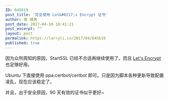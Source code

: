 ```yaml
---
ID: 645619
post_title: '完全使用 Let&#8217;s Encrypt 证书'
author: 南 靖男
post_date: 2017-04-10 18:41:21
post_excerpt: ""
layout: post
permalink: https://larryli.cn/2017/04/645619
published: true
---
```

因为众所周知的原因，StartSSL 已经不合适再继续使用了。而且 <a href="https://letsencrypt.org/">Let's Encrypt</a> 也足够好用。

Ubuntu 下直接使用 ppa:certbot/certbot 即可。只是因为脚本各种更新导致配置凌乱，现在应该稳定了。

并且，出于安全原因，90 天有效的证书似乎更好~
